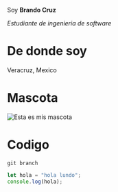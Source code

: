 Soy **Brando Cruz**

_Estudiante de ingenieria de software_

# De donde soy
Veracruz, Mexico

# Mascota
![Esta es mis mascota](imagenes/perro,jpg)

# Codigo 
`git branch` 
```javascript
let hola = "hola lundo";
console.log(hola);
```